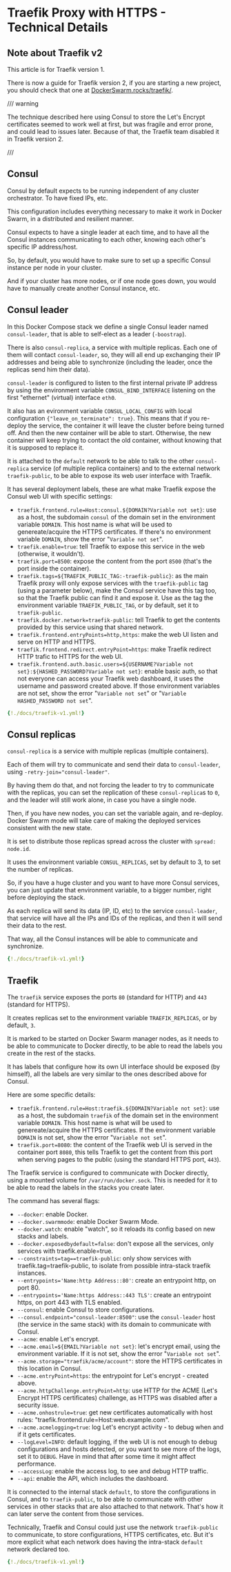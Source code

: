 # Traefik Proxy with HTTPS - Technical Details

## Note about Traefik v2

This article is for Traefik version 1.

There is now a guide for Traefik version 2, if you are starting a new project, you should check that one at <a href="https://dockerswarm.rocks/traefik/" class="external-link" target="_blank">DockerSwarm.rocks/traefik/</a>.

/// warning

The technique described here using Consul to store the Let's Encrypt certificates seemed to work well at first, but was fragile and error prone, and could lead to issues later. Because of that, the Traefik team disabled it in Traefik version 2.

///

## Consul

Consul by default expects to be running independent of any cluster orchestrator. To have fixed IPs, etc.

This configuration includes everything necessary to make it work in Docker Swarm, in a distributed and resilient manner.

Consul expects to have a single leader at each time, and to have all the Consul instances communicating to each other, knowing each other's specific IP address/host.

So, by default, you would have to make sure to set up a specific Consul instance per node in your cluster.

And if your cluster has more nodes, or if one node goes down, you would have to manually create another Consul instance, etc.

## Consul leader

In this Docker Compose stack we define a single Consul leader named `consul-leader`, that is able to self-elect as a leader (`-boostrap`).

There is also `consul-replica`, a service with multiple replicas. Each one of them will contact `consul-leader`, so, they will all end up exchanging their IP addresses and being able to synchronize (including the leader, once the replicas send him their data).

`consul-leader` is configured to listen to the first internal private IP address by using the environment variable `CONSUL_BIND_INTERFACE` listening on the first "ethernet" (virtual) interface `eth0`.

It also has an evironment variable `CONSUL_LOCAL_CONFIG` with local configuration `{"leave_on_terminate": true}`. This means that if you re-deploy the service, the container it will leave the cluster before being turned off. And then the new container will be able to start. Otherwise, the new container will keep trying to contact the old container, without knowing that it is supposed to replace it.

It is attached to the `default` network to be able to talk to the other `consul-replica` service (of multiple replica containers) and to the external network `traefik-public`, to be able to expose its web user interface with Traefik.

It has several deployment labels, these are what make Traefik expose the Consul web UI with specific settings:

* `traefik.frontend.rule=Host:consul.${DOMAIN?Variable not set}`: use as a host, the subdomain `consul` of the domain set in the environment variable `DOMAIN`. This host name is what will be used to genereate/acquire the HTTPS certificates. If there's no environment variable `DOMAIN`, show the error "`Variable not set`".
* `traefik.enable=true`: tell Traefik to expose this service in the web (otherwise, it wouldn't).
* `traefik.port=8500`: expose the content from the port `8500` (that's the port inside the container).
* `traefik.tags=${TRAEFIK_PUBLIC_TAG:-traefik-public}`: as the main Traefik proxy will only expose services with the `traefik-public` tag (using a parameter below), make the Consul service have this tag too, so that the Traefik public can find it and expose it. Use as the tag the environment variable `TRAEFIK_PUBLIC_TAG`, or by default, set it to `traefik-public`.
* `traefik.docker.network=traefik-public`: tell Traefik to get the contents provided by this service using that shared network.
* `traefik.frontend.entryPoints=http,https`: make the web UI listen and serve on HTTP and HTTPS.
* `traefik.frontend.redirect.entryPoint=https`: make Traefik redirect HTTP trafic to HTTPS for the web UI.
* `traefik.frontend.auth.basic.users=${USERNAME?Variable not set}:${HASHED_PASSWORD?Variable not set}`: enable basic auth, so that not everyone can access your Traefik web dashboard, it uses the username and password created above. If those environment variables are not set, show the error "`Variable not set`" or "`Variable HASHED_PASSWORD not set`".

```YAML hl_lines="4 6 10 11 13 14 17 18 19 20 21 22 23 24 25 26 27"
{!./docs/traefik-v1.yml!}
```

## Consul replicas

`consul-replica` is a service with multiple replicas (multiple containers).

Each of them will try to communicate and send their data to `consul-leader`, using `-retry-join="consul-leader"`.

By having them do that, and not forcing the leader to try to communicate with the replicas, you can set the replication of these `consul-replica`s to `0`, and the leader will still work alone, in case you have a single node.

Then, if you have new nodes, you can set the variable again, and re-deploy. Docker Swarm mode will take care of making the deployed services consistent with the new state.

It is set to distribute those replicas spread across the cluster with `spread: node.id`.

It uses the environment variable `CONSUL_REPLICAS`, set by default to 3, to set the number of replicas.

So, if you have a huge cluster and you want to have more Consul services, you can just update that environment variable, to a bigger number, right before deploying the stack.

As each replica will send its data (IP, ID, etc) to the service `consul-leader`, that service will have all the IPs and IDs of the replicas, and then it will send their data to the rest.

That way, all the Consul instances will be able to communicate and synchronize.

```YAML hl_lines="28 30 40 43"
{!./docs/traefik-v1.yml!}
```

## Traefik

The `traefik` service exposes the ports `80` (standard for HTTP) and `443` (standard for HTTPS).

It creates replicas set to the environment variable `TRAEFIK_REPLICAS`, or by default, `3`.

It is marked to be started on Docker Swarm manager nodes, as it needs to be able to communicate to Docker directly, to be able to read the labels you create in the rest of the stacks.

It has labels that configure how its own UI interface should be exposed (by himself), all the labels are very similar to the ones described above for Consul.

Here are some specific details:

* `traefik.frontend.rule=Host:traefik.${DOMAIN?Variable not set}`: use as a host, the subdomain `traefik` of the domain set in the environment variable `DOMAIN`. This host name is what will be used to genereate/acquire the HTTPS certificates. If the environment variable `DOMAIN` is not set, show the error "`Variable not set`".
* `traefik.port=8080`: the content of the Traefik web UI is served in the container port `8080`, this tells Traefik to get the content from this port when serving pages to the public (using the standard HTTPS port, `443`).

The Traefik service is configured to communicate with Docker directly, using a mounted volume for `/var/run/docker.sock`. This is needed for it to be able to read the labels in the stacks you create later.

The command has several flags:

* `--docker`: enable Docker.
* `--docker.swarmmode`: enable Docker Swarm Mode.
* `--docker.watch`: enable "watch", so it reloads its config based on new stacks and labels.
* `--docker.exposedbydefault=false`: don't expose all the services, only services with traefik.enable=true.
* `--constraints=tag==traefik-public`: only show services with traefik.tag=traefik-public, to isolate from possible intra-stack traefik instances.
* `--entrypoints='Name:http Address::80'`: create an entrypoint http, on port 80.
* `--entrypoints='Name:https Address::443 TLS'`: create an entrypoint https, on port 443 with TLS enabled.
* `--consul`: enable Consul to store configurations.
* `--consul.endpoint="consul-leader:8500"`: use the `consul-leader` host (the service in the same stack) with its domain to communicate with Consul.
* `--acme`: enable Let's encrypt.
* `--acme.email=${EMAIL?Variable not set}`: let's encrypt email, using the environment variable. If it is not set, show the error "`Variable not set`".
* `--acme.storage="traefik/acme/account"`: store the HTTPS certificates in this location in Consul.
* `--acme.entryPoint=https`: the entrypoint for Let's encrypt - created above.
* `--acme.httpChallenge.entryPoint=http`: use HTTP for the ACME (Let's Encrypt HTTPS certificates) challenge, as HTTPS was disabled after a security issue.
* `--acme.onhostrule=true`: get new certificates automatically with host rules: "traefik.frontend.rule=Host:web.example.com".
* `--acme.acmelogging=true`: log Let's encrypt activity - to debug when and if it gets certificates.
* `--logLevel=INFO`: default logging, if the web UI is not enough to debug configurations and hosts detected, or you want to see more of the logs, set it to `DEBUG`. Have in mind that after some time it might affect performance.
* `--accessLog`: enable the access log, to see and debug HTTP traffic.
* `--api`: enable the API, which includes the dashboard.

It is connected to the internal stack `default`, to store the configurations in Consul, and to `traefik-public`, to be able to communicate with other services in other stacks that are also attached to that network. That's how it can later serve the content from those services.

Technically, Traefik and Consul could just use the network `traefik-public` to communicate, to store configurations, HTTPS certificates, etc. But it's more explicit what each network does having the intra-stack `default` network declared too.

```YAML hl_lines="47 48 50 53 57 59 69 71 72 73 74 75 76 77 78 79 80 81 82 83 84 85 86 87 88 89 91 92 100 101"
{!./docs/traefik-v1.yml!}
```
